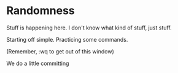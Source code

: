 # Randomness
Stuff is happening here. I don't know what kind of stuff, just stuff.

Starting off simple. Practicing some commands.

(Remember, :wq to get out of this window)

We do a little committing
